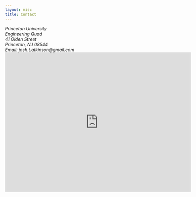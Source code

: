 ```yaml
---
layout: misc
title: Contact
---
```



<!-- 
<a href="https://m.princeton.edu/default/map/index?filter=engineering%20quad&_recenter=true">
	<img class="pull-right" src="/images/EquadMap.png"/>
</a> -->


<div class="text-justify">
<address>
	Princeton University<br>
	Engineering Quad <br>
	41 Olden Street<br>
	Princeton, NJ 08544<br>
	Email: josh.t.atkinson@gmail.com
</address>

<iframe src="https://www.google.com/maps/embed?pb=!1m18!1m12!1m3!1d760.1556240991937!2d-74.65219003989905!3d40.35071960000001!2m3!1f0!2f0!3f0!3m2!1i1024!2i768!4f13.1!3m3!1m2!1s0x89c3e6dd4a559e63%3A0x5d9facb2d5ef73f6!2sSchool%20of%20Engineering%20and%20Applied%20Science!5e0!3m2!1sen!2sdk!4v1687797798478!5m2!1sen!2sdk" width="600" height="450" style="border:0;" allowfullscreen="" loading="lazy" referrerpolicy="no-referrer-when-downgrade"></iframe>
</div>